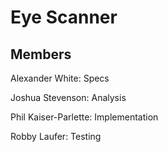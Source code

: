 # Eye Scanner

## Members

Alexander White: Specs

Joshua Stevenson: Analysis 

Phil Kaiser-Parlette: Implementation

Robby Laufer: Testing

